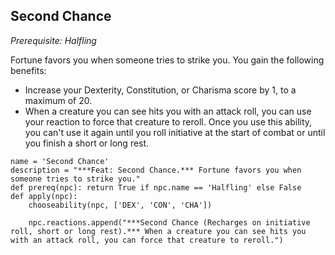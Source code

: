 ## Second Chance
*Prerequisite: Halfling*

Fortune favors you when someone tries to strike you. You gain the following benefits:

* Increase your Dexterity, Constitution, or Charisma score by 1, to a maximum of 20.
* When a creature you can see hits you with an attack roll, you can use your reaction to force that creature to reroll. Once you use this ability, you can't use it again until you roll initiative at the start of combat or until you finish a short or long rest.

```
name = 'Second Chance'
description = "***Feat: Second Chance.*** Fortune favors you when someone tries to strike you."
def prereq(npc): return True if npc.name == 'Halfling' else False
def apply(npc):
    chooseability(npc, ['DEX', 'CON', 'CHA'])

    npc.reactions.append("***Second Chance (Recharges on initiative roll, short or long rest).*** When a creature you can see hits you with an attack roll, you can force that creature to reroll.")
```
